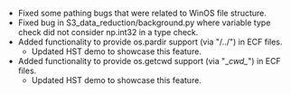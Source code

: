- Fixed some pathing bugs that were related to WinOS file structure.
- Fixed bug in S3_data_reduction/background.py where variable type check did not consider np.int32 in a type check.
- Added functionality to provide os.pardir support (via "/../") in ECF files.
    - Updated HST demo to showcase this feature.
- Added functionality to provide os.getcwd support (via "\__cwd\__") in ECF files.
    - Updated HST demo to showcase this feature.